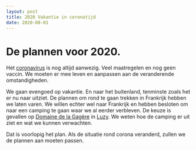 ```yaml
---
layout: post
title: 2020 Vakantie in coronatijd
date: 2020-08-01
---
```

# De plannen voor 2020.
Het [coronavirus](https://nl.wikipedia.org/wiki/COVID-19) is nog altijd aanwezig. Veel maatregelen en nog geen vaccin.
We moeten er mee leven en aanpassen aan de veranderende omstandigheden.

We gaan evengoed op vakantie. En naar het buitenland, tenminste zoals het er nu naar uitziet. De plannen om rond te gaan trekken in Frankrijk hebben we laten varen. We willen echter wel naar Frankrijk en hebben besloten om naar een camping te gaan waar we al eerder verbleven. De keuze is gevallen op [Domaine de la Gagère](https://la-gagere.com/) in [Luzy](https://nl.wikipedia.org/wiki/Luzy). We weten hoe de camping er uit ziet en wat we kunnen verwachten.

Dat is voorlopig het plan. Als de situatie rond corona veranderd, zullen we de plannen aan moeten passen.
